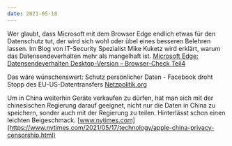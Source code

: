 ```yaml
---
date: 2021-05-18
---
```


Wer glaubt, dass Microsoft mit dem Browser Edge endlich etwas für den Datenschutz tut, der wird sich wohl oder übel eines besseren Belehren lassen. Im Blog von IT-Security Spezialist Mike Kuketz wird erklärt, warum das Datensendeverhalten mehr als mangelhaft ist. [Microsoft Edge: Datensendeverhalten Desktop-Version – Browser-Check Teil4](https://www.kuketz-blog.de/microsoft-edge-datensendeverhalten-desktop-version-browser-check-teil4/)

Das wäre wünschenswert: Schutz persönlicher Daten - Facebook droht Stopp des EU-US-Datentransfers [Netzpolitik.org](https://netzpolitik.org/2021/schutz-persoenlicher-daten-facebook-droht-stopp-des-eu-us-datentransfers/)

Um in China weiterhin Geräte verkaufen zu dürfen, hat man sich mit der chinesischen Regierung darauf geeignet, nicht nur die Daten in China zu speichern, sonder auch mit der Regierung zu teilen. Hinterlässt schon einen leichten Beigeschmack. [www.nytimes.com](https://www.nytimes.com/2021/05/17/technology/apple-china-privacy-censorship.html)
